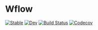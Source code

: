 # Wflow

[![Stable](https://img.shields.io/badge/docs-stable-blue.svg)](https://Deltares.github.io/Wflow.jl/stable)
[![Dev](https://img.shields.io/badge/docs-dev-blue.svg)](https://Deltares.github.io/Wflow.jl/dev)
[![Build Status](https://travis-ci.com/Deltares/Wflow.jl.svg?branch=master)](https://travis-ci.com/Deltares/Wflow.jl)
[![Codecov](https://codecov.io/gh/Deltares/Wflow.jl/branch/master/graph/badge.svg)](https://codecov.io/gh/Deltares/Wflow.jl)
